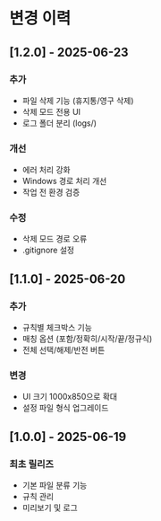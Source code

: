 # 변경 이력

## [1.2.0] - 2025-06-23
### 추가
- 파일 삭제 기능 (휴지통/영구 삭제)
- 삭제 모드 전용 UI
- 로그 폴더 분리 (logs/)

### 개선
- 에러 처리 강화
- Windows 경로 처리 개선
- 작업 전 환경 검증

### 수정
- 삭제 모드 경로 오류
- .gitignore 설정

## [1.1.0] - 2025-06-20
### 추가
- 규칙별 체크박스 기능
- 매칭 옵션 (포함/정확히/시작/끝/정규식)
- 전체 선택/해제/반전 버튼

### 변경
- UI 크기 1000x850으로 확대
- 설정 파일 형식 업그레이드

## [1.0.0] - 2025-06-19
### 최초 릴리즈
- 기본 파일 분류 기능
- 규칙 관리
- 미리보기 및 로그